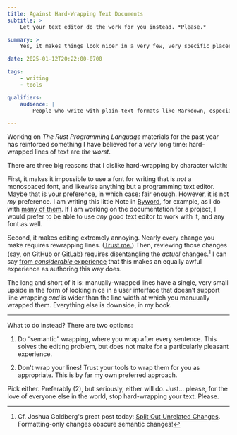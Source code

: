 ```yaml
---
title: Against Hard-Wrapping Text Documents
subtitle: >
    Let your text editor do the work for you instead. *Please.*

summary: >
    Yes, it makes things look nicer in a very few, very specific places. But it makes it that much worse everywhere else.

date: 2025-01-12T20:22:00-0700

tags:
    - writing
    - tools

qualifiers:
    audience: |
        People who write with plain-text formats like Markdown, especially programmers, *especially* those of you who like to hard-wrap at 80 characters.

---
```


Working on <cite>The Rust Programming Language</cite> materials for the past year has reinforced something I have believed for a very long time: hard-wrapped lines of text are *the worst*.

There are three big reasons that I dislike hard-wrapping by character width:

First, it makes it impossible to use a font for writing that is *not* a monospaced font, and likewise anything but a programming text editor. Maybe that is your preference, in which case: fair enough. However, it is not *my* preference. I am writing this little Note in [Byword][byword], for example, as I do with [many of them][byword-post]. If I am working on the documentation for a project, I would prefer to be able to use *any* good text editor to work with it, and any font as well.

[byword]: https://www.bywordapp.com/
[byword-post]: https://v5.chriskrycho.com/notes/byword/

Second, it makes editing extremely annoying. Nearly every change you make requires rewrapping lines. ([Trust me.][rust-book-1]) Then, reviewing those changes (say, on GitHub or GitLab) requires disentangling the *actual* changes.[^formatting] I can say [from *considerable* experience][rust-book-2] that this makes an equally awful experience as authoring this way does.

[rust-book-1]: https://github.com/rust-lang/book/pulls?q=is%3Apr+author%3A%40me+is%3Amerged+
[rust-book-2]: https://github.com/rust-lang/book/pulls?q=is%3Apr+reviewed-by%3A%40me+is%3Aclosed

The long and short of it is: manually-wrapped lines have a single, very small upside in the form of looking nice in a user interface that doesn’t support line wrapping *and* is wider than the line width at which you manuually wrapped them. Everything else is downside, in my book.

[^formatting]: Cf. Joshua Goldberg's great post today: [Split Out Unrelated Changes][goldberg]. Formatting-only changes obscure semantic changes!

[goldberg]: https://www.joshuakgoldberg.com/blog/split-out-unrelated-changes/

---

What to do instead? There are two options:

1. Do “semantic” wrapping, where you wrap after every sentence. This solves the editing problem, but does not make for a particularly pleasant experience.

2. Don't wrap your lines! Trust your tools to wrap them for you as appropriate. This is by far my own preferred approach.

Pick either. Preferably (2), but seriously, either will do. Just… please, for the love of everyone else in the world, stop hard-wrapping your text. Please.
